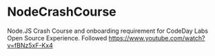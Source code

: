 # NodeCrashCourse
Node.JS Crash Course and onboarding requirement for CodeDay Labs Open Source Experience. Followed https://www.youtube.com/watch?v=fBNz5xF-Kx4 

